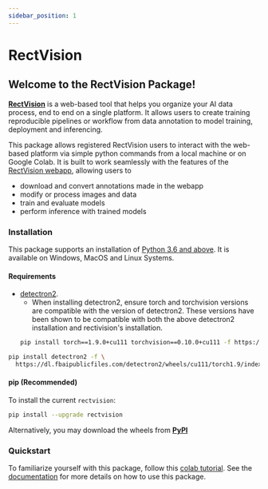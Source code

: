 ```yaml
---
sidebar_position: 1
---
```


# RectVision

##  Welcome to the RectVision Package!
**[RectVision](https://rectvision.com/)** is a web-based tool that helps you organize your AI data process, end to end on a single platform. It allows users to create training reproducible pipelines or workflow from data annotation to model training, deployment and inferencing.

This package allows registered RectVision users to interact with the web-based platform via simple python commands from a local machine or on Google Colab. It is built to work seamlessly with the features of the [RectVision webapp](https://app.rectvision.com/auth/sign-in?returnTo=%252Fd), allowing users to 

- download and convert annotations made in the webapp
- modify or process images and data
- train and evaluate models
- perform inference with trained models

### Installation
This package supports an installation of [Python 3.6 and above](https://www.python.org/downloads/). It is available on Windows, MacOS and Linux Systems.

#### Requirements
- [detectron2](https://detectron2.readthedocs.io/en/latest/tutorials/install.html).
    - When installing detectron2, ensure torch and torchvision versions are compatible with the version of detectron2. These versions have been shown to be compatible with both the above detectron2 installation and rectivision's installation.
    ```bash
    pip install torch==1.9.0+cu111 torchvision==0.10.0+cu111 -f https://download.pytorch.org/whl/torch_stable.html
    ```
```bash
pip install detectron2 -f \
  https://dl.fbaipublicfiles.com/detectron2/wheels/cu111/torch1.9/index.html
```

#### pip (Recommended)
To install the current `rectvision`:

```bash
pip install --upgrade rectvision
```
Alternatively, you may download the wheels from **[PyPI](https://pypi.org/project/rectvision/#files)**

### Quickstart
To familiarize yourself with this package, follow this [colab tutorial](https://colab.research.google.com/drive/1nnh39TVMKEd61IWxY7HT-REAGvdrZNIk?usp=sharing). See the [documentation](https://docs.rectvision.com/) for more details on how to use this package.